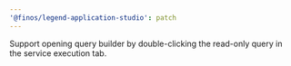 ```yaml
---
'@finos/legend-application-studio': patch
---
```


Support opening query builder by double-clicking the read-only query in the service execution tab.
